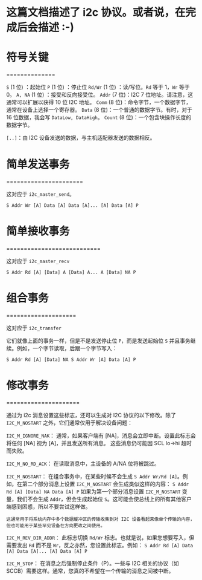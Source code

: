 # 这篇文档描述了 i2c 协议。或者说，在完成后会描述  :-)

# 符号关键
==============

`S`  (1 位) ：起始位
`P`  (1 位) ：停止位
`Rd/Wr` (1 位) ：读/写位。`Rd` 等于 1，`Wr` 等于 0。
`A, NA` (1 位) ：接受和反向接受位。
`Addr`  (7 位)：I2C 7 位地址。请注意，这通常可以扩展以获得 10 位 I2C 地址。
`Comm`  (8 位)：命令字节，一个数据字节，通常在设备上选择一个寄存器。
`Data`  (8 位)：一个普通的数据字节。有时，对于 16 位数据，我会写 `DataLow, DataHigh`。
`Count` (8 位)：一个包含块操作长度的数据字节。

`[..]`：由 I2C 设备发送的数据，与主机适配器发送的数据相反。

# 简单发送事务
======================

这对应于 `i2c_master_send`。

  `S Addr Wr [A] Data [A] Data [A]... [A] Data [A] P`

# 简单接收事务
===========================

这对应于 `i2c_master_recv`

  `S Addr Rd [A] [Data] A [Data] A... A [Data] NA P`

# 组合事务
====================

这对应于 `i2c_transfer`

它们就像上面的事务一样，但是不是发送停止位 `P`，而是发送起始位 `S` 并且事务继续。例如，一个字节读取，后跟一个字节写入：

  `S Addr Rd [A] [Data] NA S Addr Wr [A] Data [A] P`

# 修改事务
=====================

通过为 i2c 消息设置这些标志，还可以生成对 I2C 协议的以下修改。除了 `I2C_M_NOSTART` 之外，它们通常仅用于解决设备问题：

`I2C_M_IGNORE_NAK`：
    通常，如果客户端有 [NA]，消息会立即中断。设置此标志会将任何 [NA] 视为 [A]，并且发送所有消息。
    这些消息仍可能因 SCL lo->hi 超时而失败。

`I2C_M_NO_RD_ACK`：
    在读取消息中，主设备的 A/NA 位将被跳过。

`I2C_M_NOSTART`：
    在组合事务中，在某些时候不会生成 `S Addr Wr/Rd [A]`。例如，在第二个部分消息上设置 `I2C_M_NOSTART` 会生成类似这样的内容：
      `S Addr Rd [A] [Data] NA Data [A] P`
    如果为第一个部分消息设置 `I2C_M_NOSTART` 变量，我们不会生成 `Addr`，但会生成起始位 `S`。这可能会使总线上的所有其他客户端感到困惑，所以不要尝试这样做。

    这通常用于将系统内存中多个数据缓冲区的传输收集到对 I2C 设备看起来像单个传输的内容，但也可能用于某些罕见设备在方向更改之间使用。

`I2C_M_REV_DIR_ADDR`：
    此标志切换 `Rd/Wr` 标志。也就是说，如果您想要写入，但需要发出 `Rd` 而不是 `Wr`，反之亦然，您设置此标志。例如：
      `S Addr Rd [A] Data [A] Data [A]... [A] Data [A] P`

`I2C_M_STOP`：
    在消息之后强制停止条件（P）。一些与 I2C 相关的协议（如 SCCB）需要这样。通常，您真的不希望在一个传输的消息之间被中断。